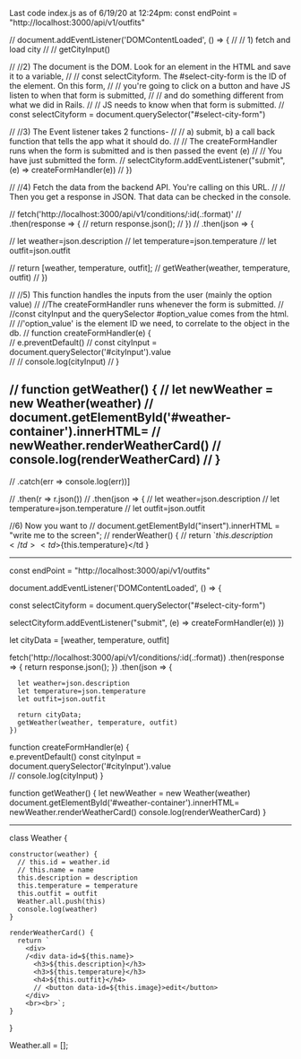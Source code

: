 Last code index.js as of 6/19/20 at 12:24pm:
const endPoint = "http://localhost:3000/api/v1/outfits"


// document.addEventListener('DOMContentLoaded', () => {
//   // 1) fetch and load city
//   // getCityInput()

//   //2) The document is the DOM. Look for an element in the HTML and save it to a variable, 
//     // const selectCityform. The #select-city-form is the ID of the element. On this form, 
//     // you're going to click on a button and have JS listen to when that form is submitted,
//     // and do something different from what we did in Rails. 
//     // JS needs to know when that form is submitted.
//   const selectCityform = document.querySelector("#select-city-form")

//   //3) The Event listener takes 2 functions- 
//     // a) submit, b) a call back function that tells the app what it should do.
//     // The createFormHandler runs when the form is submitted and is then passed the event (e) 
//     // You have just submitted the form.
//   selectCityform.addEventListener("submit", (e) => createFormHandler(e))
// })

// //4) Fetch the data from the backend API. You're calling on this URL. 
//   // Then you get a response in JSON. That data can be checked in the console.


//   fetch('http://localhost:3000/api/v1/conditions/:id(.:format)'
//     .then(response => {
//       return response.json();
//     })
//     .then(json => {

//     let weather=json.description
//     let temperature=json.temperature
//     let outfit=json.outfit 

//     return [weather, temperature, outfit];
//     getWeather(weather, temperature, outfit)
//   })
     
// //5) This function handles the inputs from the user (mainly the option value)
//   //The createFormHandler runs whenever the form is submitted. 
//   //const cityInput and the querySelector #option_value comes from the html. 
//   //'option_value' is the element ID we need, to correlate to the object in the db.
//   function createFormHandler(e) {  
//     e.preventDefault()
//     const cityInput = document.querySelector('#cityInput').value  
//     // console.log(cityInput)
//   }

//   function getWeather() {
//     let newWeather = new Weather(weather)
//     document.getElementById('#weather-container').innerHTML= 
//     newWeather.renderWeatherCard()
//     console.log(renderWeatherCard)
// }
---------------------------------------------------------------------------------------------------


// .catch(err => console.log(err))]

  // .then(r => r.json())
  // .then(json => {
    // let weather=json.description
    // let temperature=json.temperature
    // let outfit=json.outfit  

//6) Now you want to 
    // document.getElementById("insert").innerHTML = "write me to the screen";
    // renderWeather() {
      //   return `<tr><td>${this.description}</td><td>${this.temperature}</td
}

_______________________

const endPoint = "http://localhost:3000/api/v1/outfits"


document.addEventListener('DOMContentLoaded', () => {

  const selectCityform = document.querySelector("#select-city-form")

  selectCityform.addEventListener("submit", (e) => createFormHandler(e))
})

let cityData = [weather, temperature, outfit]

fetch('http://localhost:3000/api/v1/conditions/:id(.:format))
    .then(response => {
      return response.json();
    })
    .then(json => {

      let weather=json.description
      let temperature=json.temperature
      let outfit=json.outfit 
      
      return cityData;
      getWeather(weather, temperature, outfit)
    })
     

  function createFormHandler(e) {  
    e.preventDefault()
    const cityInput = document.querySelector('#cityInput').value  
    // console.log(cityInput)
  }

  function getWeather() {
    let newWeather = new Weather(weather)
    document.getElementById('#weather-container').innerHTML= 
    newWeather.renderWeatherCard()
    console.log(renderWeatherCard)
}
____________________________________________________________
class Weather {

    constructor(weather) {
      // this.id = weather.id
      // this.name = name
      this.description = description
      this.temperature = temperature
      this.outfit = outfit
      Weather.all.push(this)
      console.log(weather)
    }
  
    renderWeatherCard() {
      return `
        <div>
        /<div data-id=${this.name}>
          <h3>${this.description}</h3>
          <h3>${this.temperature}</h3>
          <h4>${this.outfit}</h4>
          // <button data-id=${this.image}>edit</button>
        </div>
        <br><br>`;
    }
  
  }
  
Weather.all = [];